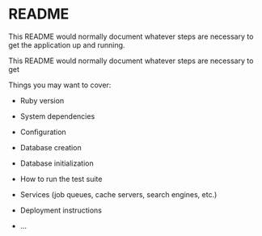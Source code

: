 # README

This README would normally document whatever steps are necessary to get the
application up and running.

This README would normally document whatever steps are necessary to get

Things you may want to cover:

* Ruby version

* System dependencies

* Configuration

* Database creation

* Database initialization

* How to run the test suite

* Services (job queues, cache servers, search engines, etc.)

* Deployment instructions

* ...
